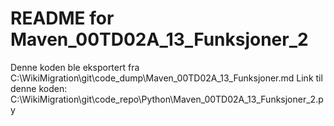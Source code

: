 # README for Maven_00TD02A_13_Funksjoner_2
Denne koden ble eksportert fra C:\WikiMigration\git\code_dump\Maven_00TD02A_13_Funksjoner.md
Link til denne koden: C:\WikiMigration\git\code_repo\Python\Maven_00TD02A_13_Funksjoner_2.py
